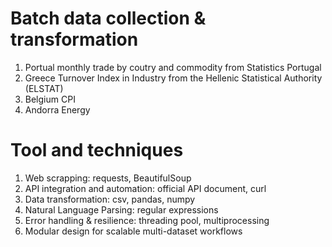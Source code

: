 # Batch data collection & transformation
1. Portual monthly trade by coutry and commodity from Statistics Portugal
2. Greece Turnover Index in Industry from the Hellenic Statistical Authority (ELSTAT)
3. Belgium CPI
4. Andorra Energy

# Tool and techniques
1. Web scrapping: requests, BeautifulSoup
2. API integration and automation: official API document, curl
3. Data transformation: csv, pandas, numpy
4. Natural Language Parsing: regular expressions
5. Error handling & resilience: threading pool, multiprocessing 
6. Modular design for scalable multi-dataset workflows
